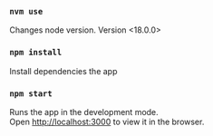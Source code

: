 ### `nvm use`
Changes node version. Version <18.0.0>

### `npm install`
Install dependencies the app

### `npm start`

Runs the app in the development mode.\
Open [http://localhost:3000](http://localhost:3000) to view it in the browser.